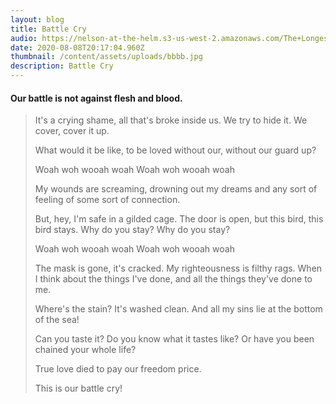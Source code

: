 ```yaml
---
layout: blog
title: Battle Cry
audio: https://nelson-at-the-helm.s3-us-west-2.amazonaws.com/The+Longest+Kiss.mp3
date: 2020-08-08T20:17:04.960Z
thumbnail: /content/assets/uploads/bbbb.jpg
description: Battle Cry
---
```

#### Our battle is not against flesh and blood.

> It's a crying shame,
> all that's broke inside us.
> We try to hide it.
> We cover, cover it up.
>
> What would it be like,
> to be loved without our,
> without our guard up?
>
> Woah woh wooah woah
> Woah woh wooah woah
>
> My wounds are screaming,
> drowning out my dreams and
> any sort of feeling
> of some sort of connection.
>
> But, hey, I'm safe
> in a gilded cage.
> The door is open,
> but this bird, this bird stays.
> Why do you stay?
> Why do you stay?
>
> Woah woh wooah woah
> Woah woh wooah woah
>
> The mask is gone, it's cracked.
> My righteousness is filthy rags.
> When I think about the things I've done,
> and all the things they've done to me.
>
> Where's the stain?
> It's washed clean.
> And all my sins lie at the bottom of the sea!
>
> Can you taste it?
> Do you know what it tastes like?
> Or have you been chained your whole life?
>
> True love died to pay our freedom price.
>
> This is our battle cry!